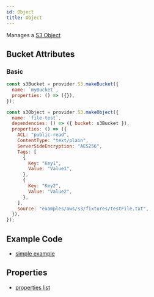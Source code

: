 ```yaml
---
id: Object
title: Object
---
```


Manages a [S3 Object](https://docs.aws.amazon.com/s3/index.html)

## Bucket Attributes

### Basic

```js
const s3Bucket = provider.S3.makeBucket({
  name: `myBucket`,
  properties: () => ({}),
});

const s3Object = provider.S3.makeObject({
  name: `file-test`,
  dependencies: () => ({ bucket: s3Bucket }),
  properties: () => ({
    ACL: "public-read",
    ContentType: "text/plain",
    ServerSideEncryption: "AES256",
    Tags: [
      {
        Key: "Key1",
        Value: "Value1",
      },
      {
        Key: "Key2",
        Value: "Value2",
      },
    ],
    source: "examples/aws/s3/fixtures/testFile.txt",
  }),
});
```

## Example Code

- [simple example](https://github.com/grucloud/grucloud/blob/main/examples/aws/s3/s3/iac.js)

## Properties

- [properties list](https://docs.aws.amazon.com/AWSJavaScriptSDK/latest/AWS/S3.html#putObject-property)
